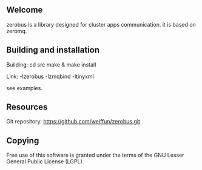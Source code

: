 Welcome
-------

zerobus is a library designed for cluster apps communication.
it is based on zeromq.

Building and installation
-------------------------

Building:
cd src
make & make install

Link:
-lzerobus -lzmqbind -ltinyxml

see examples.

Resources
---------

Git repository: https://github.com/weiffun/zerobus.git

Copying
-------

Free use of this software is granted under the terms of the GNU Lesser General
Public License (LGPL). 